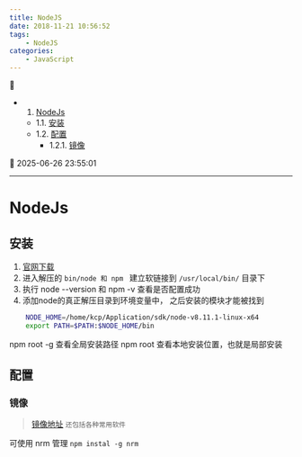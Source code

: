 ```yaml
---
title: NodeJS
date: 2018-11-21 10:56:52
tags: 
    - NodeJS
categories: 
    - JavaScript
---
```


💠

- 1. [NodeJs](#nodejs)
    - 1.1. [安装](#安装)
    - 1.2. [配置](#配置)
        - 1.2.1. [镜像](#镜像)

💠 2025-06-26 23:55:01
****************************************
# NodeJs

## 安装
1. [官网下载](https://nodejs.org/en/)
2. 进入解压的 `bin/node 和 npm ` 建立软链接到 `/usr/local/bin/` 目录下
3. 执行 node --version 和 npm -v 查看是否配置成功
4. 添加node的真正解压目录到环境变量中， 之后安装的模块才能被找到
```sh
    NODE_HOME=/home/kcp/Application/sdk/node-v8.11.1-linux-x64
    export PATH=$PATH:$NODE_HOME/bin
```

npm root -g 查看全局安装路径
npm root 查看本地安装位置，也就是局部安装

## 配置
### 镜像
> [镜像地址](http://npm.taobao.org/) `还包括各种常用软件`

可使用 nrm 管理 `npm instal -g nrm`
